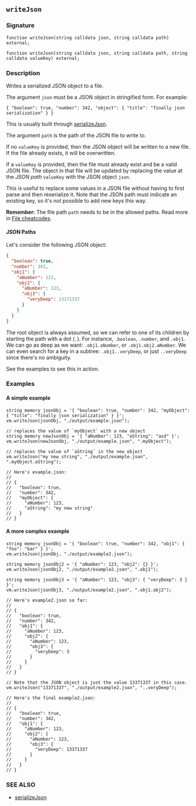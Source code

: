 ## `writeJson`

### Signature

```solidity
function writeJson(string calldata json, string calldata path) external;

function writeJson(string calldata json, string calldata path, string calldata valueKey) external;
```

### Description

Writes a serialized JSON object to a file.

The argument `json` must be a JSON object in stringified form. For example:

```text
{ "boolean": true, "number": 342, "object": { "title": "finally json serialization" } }
```

This is usually built through [serializeJson](./serialize-json.md).

The argument `path` is the path of the JSON file to write to.

If no `valueKey` is provided, then the JSON object will be written to a new file. If the file already exists, it will be overwritten.

If a `valueKey` is provided, then the file must already exist and be a valid JSON file. The object in that file will be updated by replacing the value at the *JSON path* `valueKey` with the JSON object `json`.

This is useful to replace some values in a JSON file without having to first parse and then reserialize it. Note that the JSON path must indicate an existing key, so it's not possible to add new keys this way.

**Remember:** The file path `path` needs to be in the allowed paths. Read more in [File cheatcodes](./fs.md).

#### JSON Paths

Let's consider the following JSON object:

```json
{
  "boolean": true,
  "number": 342,
  "obj1": {
    "aNumber": 123,
    "obj2": {
      "aNumber": 123,
      "obj3": {
        "veryDeep": 13371337
      }
    }
  }
}
```

The root object is always assumed, so we can refer to one of its children by starting the path with a dot (`.`). For instance, `.boolean`, `.number`, and `.obj1`.
We can go as deep as we want: `.obj1.aNumber`, or `.obj1.obj2.aNumber`.
We can even search for a key in a subtree: `.obj1..veryDeep`, or just `..veryDeep` since there's no ambiguity.

See the examples to see this in action.

### Examples

#### A simple example

```solidity
string memory jsonObj = '{ "boolean": true, "number": 342, "myObject": { "title": "finally json serialization" } }';
vm.writeJson(jsonObj, "./output/example.json");

// replaces the value of `myObject` with a new object
string memory newJsonObj = '{ "aNumber": 123, "aString": "asd" }';
vm.writeJson(newJsonObj, "./output/example.json", ".myObject");

// replaces the value of `aString` in the new object
vm.writeJson("my new string", "./output/example.json", ".myObject.aString");

// Here's example.json:
// 
// {
//   "boolean": true,
//   "number": 342,
//   "myObject": {
//     "aNumber": 123,
//     "aString": "my new string"
//   }
// }
```

#### A more complex example

```solidity
string memory jsonObj = '{ "boolean": true, "number": 342, "obj1": { "foo": "bar" } }';
vm.writeJson(jsonObj, "./output/example2.json");

string memory jsonObj2 = '{ "aNumber": 123, "obj2": {} }';
vm.writeJson(jsonObj2, "./output/example2.json", ".obj1");

string memory jsonObj3 = '{ "aNumber": 123, "obj3": { "veryDeep": 3 } }';
vm.writeJson(jsonObj3, "./output/example2.json", ".obj1.obj2");

// Here's example2.json so far:
//
// {
//   "boolean": true,
//   "number": 342,
//   "obj1": {
//     "aNumber": 123,
//     "obj2": {
//       "aNumber": 123,
//       "obj3": {
//         "veryDeep": 3
//       }
//     }
//   }
// }

// Note that the JSON object is just the value 13371337 in this case.
vm.writeJson("13371337", "./output/example2.json", "..veryDeep");

// Here's the final example2.json:
//
// {
//   "boolean": true,
//   "number": 342,
//   "obj1": {
//     "aNumber": 123,
//     "obj2": {
//       "aNumber": 123,
//       "obj3": {
//         "veryDeep": 13371337
//       }
//     }
//   }
// }
```

### SEE ALSO

- [serializeJson](./serialize-json.md)

